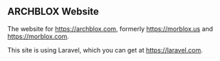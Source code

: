 ## ARCHBLOX Website
The website for https://archblox.com, formerly https://morblox.us and https://morblox.com.

This site is using Laravel, which you can get at https://laravel.com.
